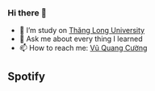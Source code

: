 ### Hi there 👋


- 🔭 I’m study on <a href="https://thanglong.edu.vn/" rel="nofollow">Thăng Long University</a>
- 💬 Ask me about every thing I learned
- 📫 How to reach me: <a href="https://www.facebook.com/quangcuong.vu.1998/" rel="nofollow">Vũ Quang Cường</a>
<h2>Spotify </h2>
